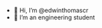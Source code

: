 - 👋 Hi, I’m @edwinthomascr
- 👀 I’m an engineering student
<!---
edwinthomascr/edwinthomascr is a ✨ special ✨ repository because its `README.md` (this file) appears on your GitHub profile.
You can click the Preview link to take a look at your changes.
--->
